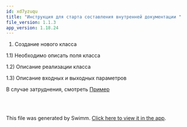 ```yaml
---
id: xd7yzuqu
title: "Инструкция для старта составления внутренней документации "
file_version: 1.1.3
app_version: 1.18.24
---
```


1.  Создание нового класса

1.1) Необходимо описать поля класса

1.2) Описание реализации класса

1.3) Описание входных и выходных параметров

В случае затруднения, смотреть [Пример](.pvewqd6x.sw.md)

<br/>

<br/>

This file was generated by Swimm. [Click here to view it in the app](https://app.swimm.io/repos/Z2l0aHViJTNBJTNBRnVsbC1ndWlkZXMlM0ElM0FVa2FUeXVrYQ==/docs/xd7yzuqu).
